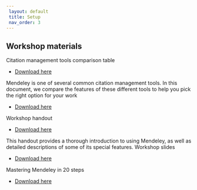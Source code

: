 ```yaml
---
 layout: default
 title: Setup
 nav_order: 3
---
```


## Workshop materials

Citation management tools comparison table

- [Download here](https://github.com/ubc-library-rc/intro-mendeley/blob/master/contenthandouts/CM_ComprisonTable_Printer_20191031.pdf)

Mendeley is one of several common citation management tools. In this document, we compare the features of these different tools to help you pick the right option for your work

- [Download here](https://github.com/ubc-library-rc/intro-mendeley/blob/master/contenthandouts/CM_ComprisonTable_Printer_20191031.pdf)

Workshop handout 

- [Download here](https://github.com/ubc-library-rc/intro-mendeley/blob/master/contenthandouts/CM_ComprisonTable_Printer_20191031.pdf)

This handout provides a thorough introduction to using Mendeley, as well as detailed descriptions of some of its special features.
Workshop slides

- [Download here](https://github.com/ubc-library-rc/intro-mendeley/blob/master/contenthandouts/CM_ComprisonTable_Printer_20191031.pdf)

Mastering Mendeley in 20 steps

- [Download here](https://github.com/ubc-library-rc/intro-mendeley/blob/master/contenthandouts/Mendeley-Challenges-in-20-Steps-2020.docx)
